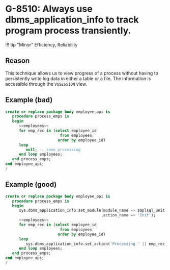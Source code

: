 # G-8510: Always use dbms_application_info to track program process transiently.

!!! tip "Minor"
    Efficiency, Reliability

## Reason

This technique allows us to view progress of a process without having to persistently write log data in either a table or a file. The information is accessible through the `V$SESSION` view.

## Example (bad)

``` sql
create or replace package body employee_api is
   procedure process_emps is
   begin
      <<employees>>
      for emp_rec in (select employee_id
                        from employees
                       order by employee_id)
      loop
         null; -- some processing
      end loop employees;
   end process_emps;
end employee_api;
/
```

## Example (good)

``` sql
create or replace package body employee_api is
   procedure process_emps is
   begin
      sys.dbms_application_info.set_module(module_name => $$plsql_unit
                                          ,action_name => 'Init');
      <<employees>>
      for emp_rec in (select employee_id 
                        from employees
                       order by employee_id)
      loop
         sys.dbms_application_info.set_action('Processing ' || emp_rec.employee_id);
      end loop employees;
   end process_emps;
end employee_api;
/
```